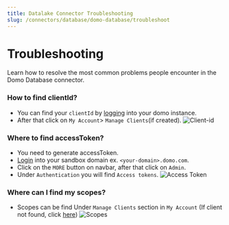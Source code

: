```yaml
---
title: Datalake Connector Troubleshooting
slug: /connectors/database/domo-database/troubleshoot
---
```


# Troubleshooting

Learn how to resolve the most common problems people encounter in the Domo Database connector.

### How to find clientId?
* You can find your `clientId` by [logging](https://developer.domo.com/) into your domo instance.
* After that click on `My Account`> `Manage Clients`(if created).
<Image
src="/images/openmetadata/connectors/domodatabase/client-id.png"
alt="Client-id"
caption="Find Services under the Settings menu"
/>

### Where to find accessToken?
* You need to generate accessToken.
* [Login](https://www.domo.com/login) into your sandbox domain ex. `<your-domain>.domo.com`.
* Click on the `MORE` button on navbar, after that click on `Admin`.
* Under `Authentication` you will find `Access tokens`.
<Image
src="/images/openmetadata/connectors/domodatabase/access-token.png"
alt="Access Token"
caption="access-token"
/>

### Where can I find my scopes?
* Scopes can be find Under `Manage Clients` section in `My Account` (If client not found, click [here](#how-to-find-clientid))
<Image
src="/images/openmetadata/connectors/domodatabase/scopes.jpeg"
alt="Scopes"
caption="Scopes"
/>

